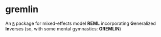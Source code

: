 # gremlin
An [`R`](https://cran.r-project.org/) package for mixed-effects model **REML** incorporating **G**eneralized **In**verses (so, with some mental gymnastics: **GREMLIN**)
